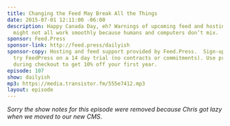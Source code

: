 ```yaml
---
title: Changing the Feed May Break All the Things
date: 2015-07-01 12:11:00 -06:00
description: Happy Canada Day, eh? Warnings of upcoming feed and hosting changes that
  might not all work smoothly because humans and computers don’t mix.
sponsor: Feed.Press
sponsor-link: http://feed.press/dailyish
sponsor-copy: Hosting and feed support provided by Feed.Press.  Sign-up today and
  try FeedPress on a 14 day trial (no contracts or commitments). Use promo code "dailyish"
  during checkout to get 10% off your first year.
episode: 107
show: dailyish
mp3: https://media.transistor.fm/555e7412.mp3
layout: episode
---
```


<em>Sorry the show notes for this episode were removed because Chris got lazy when we moved to our new CMS</em>.
